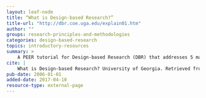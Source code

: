 ```yaml
---
layout: leaf-node
title: “What is Design-based Research?”
title-url: "http://dbr.coe.uga.edu/explain01.htm"
author: ""
groups: research-principles-and-methodologies
categories: design-based-research
topics: introductory-resources
summary: >
    A PEER tutorial for Design-based Research (DBR) that addresses 5 main questions. What is DBR? How does DBR differ from other approaches? How did DBR get started? What are the benefits of DBR? What are some critical perspective?
cite: |
    What is Design-based Research? University of Georgia. Retrieved from http://dbr.coe.uga.edu/explain01.htm
pub-date: 2006-01-01
added-date: 2017-04-10
resource-type: external-page
---
```

